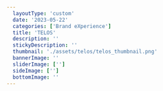 ```yaml
---
  layoutType: 'custom'
  date: '2023-05-22'
  categories: ['Brand eXperience']
  title: 'TELOS'
  description: ''
  stickyDescription: ''
  thumbnail: './assets/telos/telos_thumbnail.png'
  bannerImage: ''
  sliderImage: ['']
  sideImage: ['']
  bottomImage: ''
---
```

